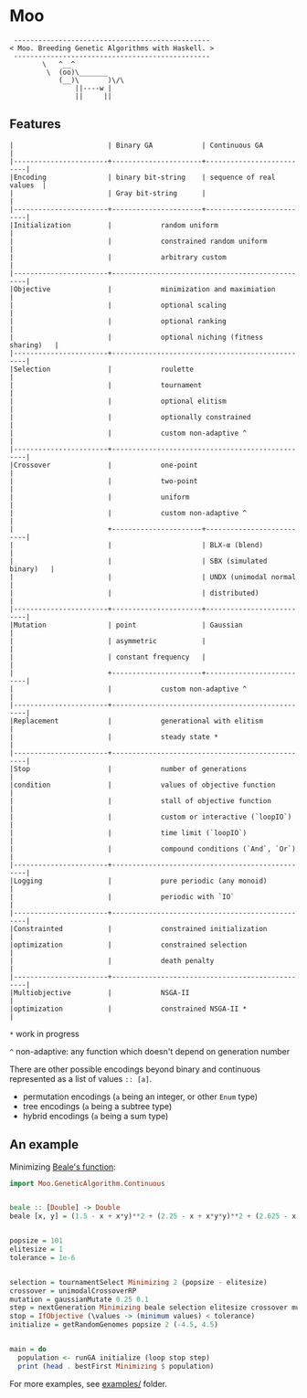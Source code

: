 Moo
===

     ------------------------------------------------
    < Moo. Breeding Genetic Algorithms with Haskell. >
     ------------------------------------------------
            \   ^__^
             \  (oo)\_______
                (__)\       )\/\
                    ||----w |
                    ||     ||



Features
--------

    |                       | Binary GA            | Continuous GA            |
    |-----------------------+----------------------+--------------------------|
    |Encoding               | binary bit-string    | sequence of real values  |
    |                       | Gray bit-string      |                          |
    |-----------------------+----------------------+--------------------------|
    |Initialization         |            random uniform                       |
    |                       |            constrained random uniform           |
    |                       |            arbitrary custom                     |
    |-----------------------+-------------------------------------------------|
    |Objective              |            minimization and maximiation         |
    |                       |            optional scaling                     |
    |                       |            optional ranking                     |
    |                       |            optional niching (fitness sharing)   |
    |-----------------------+-------------------------------------------------|
    |Selection              |            roulette                             |
    |                       |            tournament                           |
    |                       |            optional elitism                     |
    |                       |            optionally constrained               |
    |                       |            custom non-adaptive ^                |
    |-----------------------+-------------------------------------------------|
    |Crossover              |            one-point                            |
    |                       |            two-point                            |
    |                       |            uniform                              |
    |                       |            custom non-adaptive ^                |
    |                       +----------------------+--------------------------|
    |                       |                      | BLX-α (blend)            |
    |                       |                      | SBX (simulated binary)   |
    |                       |                      | UNDX (unimodal normal    |
    |                       |                      | distributed)             |
    |-----------------------+----------------------+--------------------------|
    |Mutation               | point                | Gaussian                 |
    |                       | asymmetric           |                          |
    |                       | constant frequency   |                          |
    |                       +----------------------+--------------------------|
    |                       |            custom non-adaptive ^                |
    |-----------------------+-------------------------------------------------|
    |Replacement            |            generational with elitism            |
    |                       |            steady state *                       |
    |-----------------------+-------------------------------------------------|
    |Stop                   |            number of generations                |
    |condition              |            values of objective function         |
    |                       |            stall of objective function          |
    |                       |            custom or interactive (`loopIO`)     |
    |                       |            time limit (`loopIO`)                |
    |                       |            compound conditions (`And`, `Or`)    |
    |-----------------------+-------------------------------------------------|
    |Logging                |            pure periodic (any monoid)           |
    |                       |            periodic with `IO`                   |
    |-----------------------+-------------------------------------------------|
    |Constrainted           |            constrained initialization           |
    |optimization           |            constrained selection                |
    |                       |            death penalty                        |
    |-----------------------+-------------------------------------------------|
    |Multiobjective         |            NSGA-II                              |
    |optimization           |            constrained NSGA-II *                |


`*` work in progress

`^` non-adaptive: any function which doesn't depend on generation number

There are other possible encodings beyond binary and continuous
represented as a list of values `:: [a]`.

  * permutation encodings (`a` being an integer, or other `Enum` type)
  * tree encodings (`a` being a subtree type)
  * hybrid encodings (`a` being a sum type)



An example
----------

Minimizing [Beale's function][test-functions]:

```haskell
import Moo.GeneticAlgorithm.Continuous


beale :: [Double] -> Double
beale [x, y] = (1.5 - x + x*y)**2 + (2.25 - x + x*y*y)**2 + (2.625 - x + x*y*y*y)**2


popsize = 101
elitesize = 1
tolerance = 1e-6


selection = tournamentSelect Minimizing 2 (popsize - elitesize)
crossover = unimodalCrossoverRP
mutation = gaussianMutate 0.25 0.1
step = nextGeneration Minimizing beale selection elitesize crossover mutation
stop = IfObjective (\values -> (minimum values) < tolerance)
initialize = getRandomGenomes popsize 2 (-4.5, 4.5)


main = do
  population <- runGA initialize (loop stop step)
  print (head . bestFirst Minimizing $ population)
```

For more examples, see [examples/](examples/) folder.

[test-functions]: http://en.wikipedia.org/wiki/Test_functions_for_optimization
